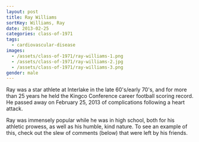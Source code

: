 ```yaml
---
layout: post
title: Ray Williams
sortKey: Williams, Ray
date: 2013-02-25
categories: class-of-1971
tags:
  - cardiovascular-disease
images:
  - /assets/class-of-1971/ray-williams-1.png
  - /assets/class-of-1971/ray-williams-2.jpg
  - /assets/class-of-1971/ray-williams-3.png
gender: male
---
```

Ray was a star athlete at Interlake in the late 60's/early 70's, and for more than 25 years he held the Kingco Conference career football scoring record. He passed away on February 25, 2013 of complications following a heart attack.

Ray was immensely popular while he was in high school, both for his athletic prowess, as well as his humble, kind nature. To see an example of this, check out the slew of comments (below) that were left by his friends.
